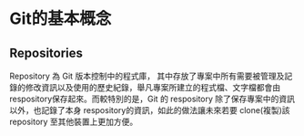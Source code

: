 # Git的基本概念

## Repositories

Repository 為 Git 版本控制中的程式庫， 其中存放了專案中所有需要被管理及記錄的修改資訊以及使用的歷史紀錄，舉凡專案所建立的程式檔、文字檔都會由respository保存起來。而較特別的是，Git 的 respository 除了保存專案中的資訊以外，也記錄了本身 respository的資訊，如此的做法讓未來若要 clone\(複製\)該 repository 至其他裝置上更加方便。 





